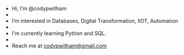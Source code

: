 - Hi, I’m @codypwitham
- 
- I’m interested in Databases, Digital Transformation, IIOT, Automation
- 
- I'm currently learning Python and SQL.
- 
- Reach me at codypwitham@gmail.com

<!---
codypwitham/codypwitham is a ✨ special ✨ repository because its `README.md` (this file) appears on your GitHub profile.
You can click the Preview link to take a look at your changes.
--->
